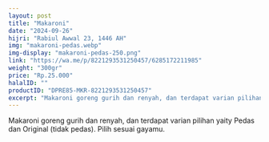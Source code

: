 ```yaml
---
layout: post
title: "Makaroni"
date: "2024-09-26"
hijri: "Rabiul Awwal 23, 1446 AH"
img: "makaroni-pedas.webp"
img-display: "makaroni-pedas-250.png"
link: "https://wa.me/p/8221293531250457/6285172211985"
weight: "300gr"
price: "Rp.25.000"
halalID: ""
productID: "DPRE85-MKR-8221293531250457"
excerpt: "Makaroni goreng gurih dan renyah, dan terdapat varian pilihan yaity Pedas dan Original (tidak pedas)."
---
```


Makaroni goreng gurih dan renyah, dan terdapat varian pilihan yaity Pedas dan Original (tidak pedas). Pilih sesuai gayamu. 
